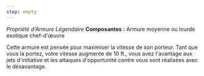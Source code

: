 ```yaml
---
step: empty
---
```

_Propriété d'Armure Légendaire_
__Composantes :__ Armure moyenne ou lourde exotique chef-d'œuvre

Cette armure est pensée pour maximiser la vitesse de son porteur. Tant que vous la portez, votre vitesse augmente de 10 ft., vous avez l'avantage aux jets d'initiative et les attaques d'opportunité contre vous sont réalisées avec le désavantage.
